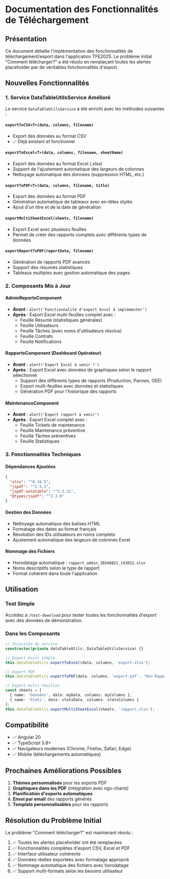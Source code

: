 # Documentation des Fonctionnalités de Téléchargement

## Présentation

Ce document détaille l'implémentation des fonctionnalités de téléchargement/export dans l'application TFE2025. Le problème initial "Comment télécharger?" a été résolu en remplaçant toutes les alertes placeholder par de véritables fonctionnalités d'export.

## Nouvelles Fonctionnalités

### 1. Service DataTableUtilsService Amélioré

Le service `DataTableUtilsService` a été enrichi avec les méthodes suivantes :

#### `exportToCSV<T>(data, columns, filename)`
- Export des données au format CSV
- ✅ Déjà existant et fonctionnel

#### `exportToExcel<T>(data, columns, filename, sheetName)`
- Export des données au format Excel (.xlsx)
- Support de l'ajustement automatique des largeurs de colonnes
- Nettoyage automatique des données (suppression HTML, etc.)

#### `exportToPDF<T>(data, columns, filename, title)`
- Export des données au format PDF
- Génération automatique de tableaux avec en-têtes stylés
- Ajout d'un titre et de la date de génération

#### `exportMultiSheetExcel(sheets, filename)`
- Export Excel avec plusieurs feuilles
- Permet de créer des rapports complets avec différents types de données

#### `exportReportToPDF(reportData, filename)`
- Génération de rapports PDF avancés
- Support des résumés statistiques
- Tableaux multiples avec gestion automatique des pages

### 2. Composants Mis à Jour

#### AdminReportsComponent
- **Avant** : `alert('Fonctionnalité d'export Excel à implémenter')`
- **Après** : Export Excel multi-feuilles complet avec :
  - Feuille Résumé (statistiques générales)
  - Feuille Utilisateurs
  - Feuille Tâches (avec noms d'utilisateurs résolus)
  - Feuille Contrats
  - Feuille Notifications

#### RapportsComponent (Dashboard Opérateur)
- **Avant** : `alert('Export Excel à venir !')`
- **Après** : Export Excel avec données de graphiques selon le rapport sélectionné
  - Support des différents types de rapports (Production, Pannes, OEE)
  - Export multi-feuilles avec données et statistiques
  - Génération PDF pour l'historique des rapports

#### MaintenanceComponent
- **Avant** : `alert('Export rapport à venir')`
- **Après** : Export Excel complet avec :
  - Feuille Tickets de maintenance
  - Feuille Maintenance préventive
  - Feuille Tâches préventives
  - Feuille Statistiques

### 3. Fonctionnalités Techniques

#### Dépendances Ajoutées
```json
{
  "xlsx": "^0.18.5",
  "jspdf": "^2.5.1",
  "jspdf-autotable": "^3.5.31",
  "@types/jspdf": "^2.3.0"
}
```

#### Gestion des Données
- Nettoyage automatique des balises HTML
- Formatage des dates au format français
- Résolution des IDs utilisateurs en noms complets
- Ajustement automatique des largeurs de colonnes Excel

#### Nommage des Fichiers
- Horodatage automatique : `rapport_admin_20240821_143022.xlsx`
- Noms descriptifs selon le type de rapport
- Format cohérent dans toute l'application

## Utilisation

### Test Simple
Accédez à `/test-download` pour tester toutes les fonctionnalités d'export avec des données de démonstration.

### Dans les Composants
```typescript
// Injection du service
constructor(private dataTableUtils: DataTableUtilsService) {}

// Export Excel simple
this.dataTableUtils.exportToExcel(data, columns, 'export.xlsx');

// Export PDF
this.dataTableUtils.exportToPDF(data, columns, 'export.pdf', 'Mon Rapport');

// Export multi-feuilles
const sheets = [
  { name: 'Données', data: myData, columns: myColumns },
  { name: 'Stats', data: statsData, columns: statsColumns }
];
this.dataTableUtils.exportMultiSheetExcel(sheets, 'rapport.xlsx');
```

## Compatibilité

- ✅ Angular 20
- ✅ TypeScript 5.8+
- ✅ Navigateurs modernes (Chrome, Firefox, Safari, Edge)
- ✅ Mobile (téléchargements automatiques)

## Prochaines Améliorations Possibles

1. **Thèmes personnalisés** pour les exports PDF
2. **Graphiques dans les PDF** (intégration avec ngx-charts)
3. **Planification d'exports automatiques**
4. **Envoi par email** des rapports générés
5. **Template personnalisables** pour les rapports

## Résolution du Problème Initial

Le problème "Comment télécharger?" est maintenant résolu :

1. ✅ Toutes les alertes placeholder ont été remplacées
2. ✅ Fonctionnalités complètes d'export CSV, Excel et PDF
3. ✅ Interface utilisateur cohérente
4. ✅ Données réelles exportées avec formatage approprié
5. ✅ Nommage automatique des fichiers avec horodatage
6. ✅ Support multi-formats selon les besoins utilisateur